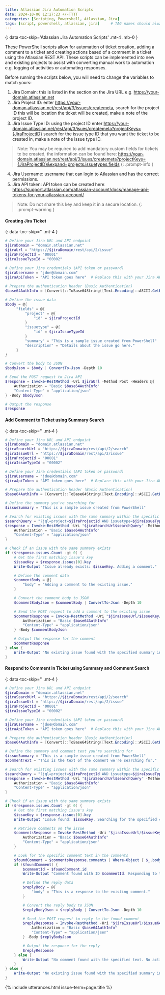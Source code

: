 ```yaml
---
title: Atlassian Jira Automation Scripts
date: 2024-10-06 12:27:23 +/-TTTT
categories: [Scripting, Powershell, Atlassian, Jira]
tags: [script, powershell, atlassian, jira]     # TAG names should always be lowercase
---
```


{: data-toc-skip='Atlassian Jira Automation Scripts' .mt-4 .mb-0 }

These PowerShell scripts allow for automation of ticket creation, adding a comment to a ticket and creating actions based of a comment in a ticket using the Atlassian REST API. These scripts can be implemented into new and existing projects to assist with converting manual work to automation e.g. logging of activities or automating responses.

Before running the scripts below, you will need to change the variables to match yours:

1. Jira Domain: this is listed in the section on the Jira URL e.g. https://your-domain.atlassian.net 
2. Jira Project ID: enter https://your-doman.atlassian.net/rest/api/3/issues/createmeta, search for the project ID this will be location the ticket will be created, make a note of the project ID.
3. Jira Issue Type ID: using the project ID enter https://your-domain.atlassian.net/rest/api/3/isues/createmeta?projectKeys={JiraProjectID} search for the issue type ID that you want the ticket to be created in, make a note of the issue type ID.
> Note: You may be required to add mandatory custom fields for tickets to be created, the information can be found here: https://your-domain.atlassian.net/rest/api/3/isues/createmeta?projectKeys={JiraProjectID}&expand=projects.issuetypes.fields
{: .prompt-info }
4. Jira Username:  username that can login to Atlassian and has the correct permissions.
5. Jira API token: API token can be created here: https://support.atlassian.com/atlassian-account/docs/manage-api-tokens-for-your-atlassian-account/ 
> Note: Do not share this key and keep it in a secure location.
{: .prompt-warning }

####  Creating Jira Ticket
{: data-toc-skip='' .mt-4 }

```powershell
# Define your Jira URL and API endpoint 
$jiraDomain = "domain.atlassian.net"  
$jiraUrl = "https://$jiraDomain/rest/api/2/issue"  
$jiraProjectId = "00001" 
$jiraIssueTypeId = "00002" 

# Define your Jira credentials (API token or password) 
$jiraUsername = "jdoe@domain.com" 
$jiraApiToken = "API token goes here"  # Replace this with your Jira API token 
 
# Prepare the authentication header (Basic Authentication) 
$base64AuthInfo = [Convert]::ToBase64String([Text.Encoding]::ASCII.GetBytes("${jiraUsername}:${jiraApiToken}")) 

# Define the issue data
$body = @{ 
     "fields" = @{ 
         "project" = @{ 
             "id" = $jiraProjectId 
         } 
         "issuetype" = @{ 
             "id" = $jiraIssueTypeId 
         } 
         "summary" = "This is a sample issue created from PowerShell" 
         "description" = "Details about the issue go here." 
     } 
} 

# Convert the body to JSON 
$bodyJson = $body | ConvertTo-Json -Depth 10 

# Send the POST request to Jira API 
$response = Invoke-RestMethod -Uri $jiraUrl -Method Post -Headers @{ 
    Authorization = "Basic $base64AuthInfo" 
    "Content-Type" = "application/json" 
} -Body $bodyJson 

# Output the response 
$response 
```
####  Add Comment to Ticket using Summary Search
{: data-toc-skip='' .mt-4 }

```powershell
# Define your Jira URL and API endpoint 
$jiraDomain = "domain.atlassian.net"  
$jiraSearchUrl = "https://$jiraDomain/rest/api/2/search" 
$jiraIssueUrl = "https://$jiraDomain/rest/api/2/issue" 
$jiraProjectId = "00001" 
$jiraIssueTypeId = "00002" 

# Define your Jira credentials (API token or password) 
$jiraUsername = "jdoe@domain.com" 
$jiraApiToken = "API token goes here"  # Replace this with your Jira API token 

# Prepare the authentication header (Basic Authentication) 
$base64AuthInfo = [Convert]::ToBase64String([Text.Encoding]::ASCII.GetBytes("${jiraUsername}:${jiraApiToken}")) 

# Define the summary you're searching for 
$issueSummary = "This is a sample issue created from PowerShell" 

# Search for existing issues with the same summary within the specific project and issue type 
$searchQuery = "?jql=project=$jiraProjectId AND issuetype=$jiraIssueTypeId AND summary~'$issueSummary'" 
$response = Invoke-RestMethod -Uri "$jiraSearchUrl$searchQuery" -Method Get -Headers @{ 
    Authorization = "Basic $base64AuthInfo" 
    "Content-Type" = "application/json" 
} 

# Check if an issue with the same summary exists 
if ($response.issues.Count -gt 0) { 
    # Get the first matching issue's key 
    $issueKey = $response.issues[0].key 
    Write-Output "Issue already exists: $issueKey. Adding a comment." 

    # Define the comment data 
    $commentBody = @{ 
        "body" = "Adding a comment to the existing issue." 
    } 

    # Convert the comment body to JSON 
    $commentBodyJson = $commentBody | ConvertTo-Json -Depth 10 

    # Send the POST request to add a comment to the existing issue 
    $commentResponse = Invoke-RestMethod -Uri "$jiraIssueUrl/$issueKey/comment" -Method Post -Headers @{ 
        Authorization = "Basic $base64AuthInfo" 
        "Content-Type" = "application/json" 
    } -Body $commentBodyJson 

    # Output the response for the comment 
    $commentResponse 
} else { 
    Write-Output "No existing issue found with the specified summary in the specified project and issue type. No action taken." 
} 
```
####  Respond to Comment in Ticket using Summary and Comment Search
{: data-toc-skip='' .mt-4 }

```powershell
# Define your Jira URL and API endpoint 
$jiraDomain = "domain.atlassian.net"  
$jiraSearchUrl = "https://$jiraDomain/rest/api/2/search" 
$jiraIssueUrl = "https://$jiraDomain/rest/api/2/issue" 
$jiraProjectId = "00001" 
$jiraIssueTypeId = "00002" 

# Define your Jira credentials (API token or password) 
$jiraUsername = "jdoe@domain.com" 
$jiraApiToken = "API token goes here"  # Replace this with your Jira API token 

# Prepare the authentication header (Basic Authentication) 
$base64AuthInfo = [Convert]::ToBase64String([Text.Encoding]::ASCII.GetBytes("${jiraUsername}:${jiraApiToken}")) 

# Define the summary and comment text you're searching for 
$issueSummary = "This is a sample issue created from PowerShell" 
$commentText = "This is the text of the comment we're searching for." 

# Search for existing issues with the same summary within the specific project and issue type 
$searchQuery = "?jql=project=$jiraProjectId AND issuetype=$jiraIssueTypeId AND summary~'$issueSummary'" 
$response = Invoke-RestMethod -Uri "$jiraSearchUrl$searchQuery" -Method Get -Headers @{ 
    Authorization = "Basic $base64AuthInfo" 
    "Content-Type" = "application/json" 
} 

# Check if an issue with the same summary exists 
if ($response.issues.Count -gt 0) { 
    # Get the first matching issue's key 
    $issueKey = $response.issues[0].key 
    Write-Output "Issue found: $issueKey. Searching for the specified comment." 

    # Retrieve comments on the issue 
    $commentsResponse = Invoke-RestMethod -Uri "$jiraIssueUrl/$issueKey/comment" -Method Get -Headers @{ 
        Authorization = "Basic $base64AuthInfo" 
        "Content-Type" = "application/json" 
    } 

    # Look for the specific comment text in the comments 
    $foundComment = $commentsResponse.comments | Where-Object { $_.body -match [regex]::Escape($commentText) } 
    if ($foundComment) { 
        $commentId = $foundComment.id 
        Write-Output "Comment found with ID $commentId. Responding to the comment." 

        # Define the reply data 
        $replyBody = @{ 
            "body" = "This is a response to the existing comment." 
        } 

        # Convert the reply body to JSON 
        $replyBodyJson = $replyBody | ConvertTo-Json -Depth 10 

        # Send the POST request to reply to the found comment 
        $replyResponse = Invoke-RestMethod -Uri "$jiraIssueUrl/$issueKey/comment/$commentId" -Method Post -Headers @{ 
            Authorization = "Basic $base64AuthInfo" 
            "Content-Type" = "application/json" 
        } -Body $replyBodyJson 

        # Output the response for the reply 
        $replyResponse 
    } else { 
        Write-Output "No comment found with the specified text. No action taken." 
    } 
} else { 
    Write-Output "No existing issue found with the specified summary in the specified project and issue type. No action taken." 
} 
```

{% include utterances.html issue-term=page.title %}